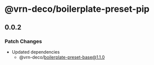 # @vrn-deco/boilerplate-preset-pip

## 0.0.2

### Patch Changes

- Updated dependencies
  - @vrn-deco/boilerplate-preset-base@1.1.0
